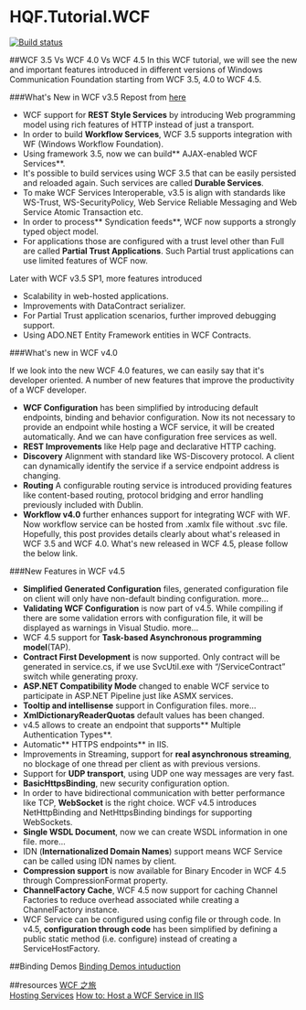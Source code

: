 # HQF.Tutorial.WCF
[![Build status](https://ci.appveyor.com/api/projects/status/rh94a4lbniy8iam8?svg=true)](https://ci.appveyor.com/project/huoxudong125/hqf-tutorial-wcf)  

##WCF 3.5 Vs WCF 4.0 Vs WCF 4.5
In this WCF tutorial, we will see the new and important features introduced in different versions of Windows Communication Foundation starting from WCF 3.5, 4.0 to WCF 4.5.

###What's New in WCF v3.5
Repost from [here](http://www.codeproject.com/Articles/745456/WCF-Vs-WCF-Vs-WCF)

- WCF support for **REST Style Services** by introducing Web programming model using rich features of HTTP instead of just a transport.
- In order to build **Workflow Services**, WCF 3.5 supports integration with WF (Windows Workflow Foundation).
- Using framework 3.5, now we can build** AJAX-enabled WCF Services**.
- It's possible to build services using WCF 3.5 that can be easily persisted and reloaded again. Such services are called **Durable Services**.
- To make WCF Services Interoperable, v3.5 is align with standards like WS-Trust, WS-SecurityPolicy, Web Service Reliable Messaging and Web Service Atomic Transaction etc.
- In order to process** Syndication feeds**, WCF now supports a strongly typed object model.
- For applications those are configured with a trust level other than Full are called **Partial Trust Applications**. Such Partial trust applications can use limited features of WCF now.  

Later with WCF v3.5 SP1, more features introduced

- Scalability in web-hosted applications. 
- Improvements with DataContract serializer.
- For Partial Trust application scenarios, further improved debugging support.
- Using ADO.NET Entity Framework entities in WCF Contracts.

###What's new in WCF v4.0

If we look into the new WCF 4.0 features, we can easily say that it's developer oriented. A number of new features that improve the productivity of a WCF developer.

- **WCF Configuration** has been simplified by introducing default endpoints, binding and behavior configuration. Now its not necessary to provide an endpoint while hosting a WCF service, it will be created automatically. And we can have configuration free services as well.
- **REST Improvements** like Help page and declarative HTTP caching.
- **Discovery** Alignment with standard like WS-Discovery protocol. A client can dynamically identify the service if a service endpoint address is changing.
- **Routing** A configurable routing service is introduced providing features like content-based routing, protocol bridging and error handling previously included with Dublin.  
- **Workflow v4.0** further enhances support for integrating WCF with WF. Now workflow service can be hosted from .xamlx file without .svc file.  
Hopefully, this post provides details clearly about what's released in WCF 3.5 and WCF 4.0. What's new released in WCF 4.5, please follow the below link.


###New Features in WCF v4.5
- **Simplified Generated Configuration** files, generated configuration file on client will only have non-default binding configuration. more…
- **Validating WCF Configuration** is now part of v4.5. While compiling if there are some validation errors with configuration file, it will be displayed as warnings in Visual Studio. more…
- WCF 4.5 support for **Task-based Asynchronous programming model**(TAP).
- **Contract First Development** is now supported. Only contract will be generated in service.cs, if we use SvcUtil.exe with “/ServiceContract” switch while generating proxy.
- **ASP.NET Compatibility Mode** changed to enable WCF service to participate in ASP.NET Pipeline just like ASMX services.
- **Tooltip and intellisense** support in Configuration files. more…
- **XmlDictionaryReaderQuotas** default values has been changed.
- v4.5 allows to create an endpoint that supports** Multiple Authentication Types**.
- Automatic** HTTPS endpoints** in IIS.
- Improvements in Streaming, support for **real asynchronous streaming**, no blockage of one thread per client as with previous versions.
- Support for **UDP transport**, using UDP one way messages are very fast.
- **BasicHttpsBinding**, new security configuration option.
- In order to have bidirectional communication with better performance like TCP, **WebSocket** is the right choice. WCF v4.5 introduces NetHttpBinding and NetHttpsBinding bindings for supporting WebSockets.
- **Single WSDL Document**, now we can create WSDL information in one file. more…
- IDN (**Internationalized Domain Names**) support means WCF Service can be called using IDN names by client.
- **Compression support** is now available for Binary Encoder in WCF 4.5 through CompressionFormat property.
- **ChannelFactory Cache**, WCF 4.5 now support for caching Channel Factories to reduce overhead associated while creating a ChannelFactory instance.
- WCF Service can be configured using config file or through code. In v4.5, **configuration through code** has been simplified by defining a public static method (i.e. configure) instead of creating a ServiceHostFactory.

##Binding Demos
[Binding Demos intuduction](/Binding/Readme.md)


##resources
[WCF 之旅](http://www.cnblogs.com/artech/archive/2007/09/15/893838.html)    
[Hosting Services](https://msdn.microsoft.com/en-us/library/ms730158(v=vs.110).aspx)   
[How to: Host a WCF Service in IIS](https://msdn.microsoft.com/en-us/library/ms733766(v=vs.110).aspx)    
